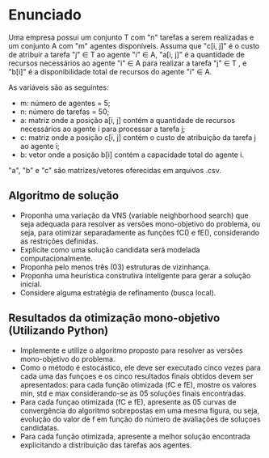 # Enunciado
Uma empresa possui um conjunto T com "n" tarefas a serem realizadas e um conjunto A com "m" agentes disponíveis. Assuma que "c[i, j]" é o custo de atribuir a tarefa "j" ∈ T ao agente "i" ∈ A, "a[i, j]" é a quantidade de recursos necessários ao agente "i" ∈ A para realizar a tarefa "j" ∈ T , e "b[i]" é a disponibilidade total de recursos do agente "i" ∈ A.  

As variáveis são as seguintes: 

* m: número de agentes = 5;
* n: número de tarefas = 50;
* a: matriz onde a posição a[i, j] contém a quantidade de recursos necessários ao agente i para processar a tarefa j;
* c: matriz onde a posição c[i, j] contém o custo de atribuição da tarefa j ao agente i;
* b: vetor onde a posição b[i] contém a capacidade total do agente i.

"a", "b" e "c" são matrizes/vetores oferecidas em arquivos .csv.

## Algoritmo de solução
* Proponha uma variação da VNS (variable neighborhood search) que seja adequada para resolver as versões mono-objetivo do problema, ou seja, para otimizar separadamente as funções fC() e fE(), considerando as restrições definidas.
* Explicite como uma solução candidata será modelada computacionalmente.
* Proponha pelo menos três (03) estruturas de vizinhança.
* Proponha uma heurística construtiva inteligente para gerar a solução inicial.
* Considere alguma estratégia de refinamento (busca local).

## Resultados da otimização mono-objetivo (Utilizando Python)
* Implemente e utilize o algoritmo proposto para resolver as versões mono-objetivo do problema. 
* Como o método é estocástico, ele deve ser executado cinco vezes para cada uma das funçoes e os cinco resultados finais obtidos devem ser apresentados: para cada função otimizada (fC e fE), mostre os valores min, std e max considerando-se as 05 soluções finais encontradas.
* Para cada funçao otimizada (fC e fE), apresente as 05 curvas de convergência do algoritmo sobrepostas em uma mesma figura, ou seja, evolução do valor de f em função do número de avaliações de soluçoes candidatas.
* Para cada função otimizada, apresente a melhor solução encontrada explicitando a distribuição das tarefas aos agentes.
